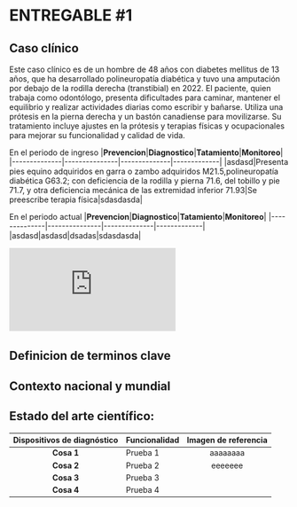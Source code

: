 # ENTREGABLE #1

## Caso clínico
Este caso clínico es de un hombre de 48 años con diabetes mellitus de 13 años, que ha desarrollado polineuropatía diabética y tuvo una amputación por debajo de la rodilla derecha (transtibial) en 2022. El paciente, quien trabaja como odontólogo, presenta dificultades para caminar, mantener el equilibrio y realizar actividades diarias como escribir y bañarse. Utiliza una prótesis en la pierna derecha y un bastón canadiense para movilizarse. Su tratamiento incluye ajustes en la prótesis y terapias físicas y ocupacionales para mejorar su funcionalidad y calidad de vida.

En el periodo de ingreso 
|**Prevencion**|**Diagnostico**|**Tatamiento**|**Monitoreo**|
|--------------|---------------|--------------|-------------|
|asdasd|Presenta pies equino adquiridos en garra o zambo adquiridos M21.5,polineuropatía diabética G63.2; con deficiencia de la rodilla y pierna 71.6, del tobillo y pie 71.7, y otra deficiencia mecánica de las extremidad inferior 71.93|Se preescribe terapia física|sdasdasda|

En el periodo actual
|**Prevencion**|**Diagnostico**|**Tatamiento**|**Monitoreo**|
|--------------|---------------|--------------|-------------|
|asdasd|asdasd|dsadas|sdasdasda|

![Imagen del caso clinico](https://github.com/Arbandu/Fundbio/blob/42cf946bb611a43ef3c0f3fa9eafecb7187987f6/Caso%20clinico/CASO%20PARA%20EL%20EQUIPO%2015.pdf)
## Definicion de terminos clave


## Contexto nacional y mundial

## Estado del arte científico:

| Dispositivos de diagnóstico | Funcionalidad                                                                                                                                                                                                                                                                                                                                                                                                                                                                                                                                                                                                                                                                                                                                                                                                                                                                                                                                                                                                                                                                                                                                                                                                                                                                                                                                                                                                                                                                                                                                                                                                                                                                                                                                                                                                                                                                                                                                                                                                                                                                                                                                                                                                      | Imagen de referencia                                                                                                                                                                                                                                                                                                                                                                                                                                                                                                                                                                                                                                                                                                                                                                                                                                      |
|:---------------------------:| ------------------------------------------------------------------------------------------------------------------------------------------------------------------------------------------------------------------------------------------------------------------------------------------------------------------------------------------------------------------------------------------------------------------------------------------------------------------------------------------------------------------------------------------------------------------------------------------------------------------------------------------------------------------------------------------------------------------------------------------------------------------------------------------------------------------------------------------------------------------------------------------------------------------------------------------------------------------------------------------------------------------------------------------------------------------------------------------------------------------------------------------------------------------------------------------------------------------------------------------------------------------------------------------------------------------------------------------------------------------------------------------------------------------------------------------------------------------------------------------------------------------------------------------------------------------------------------------------------------------------------------------------------------------------------------------------------------------------------------------------------------------------------------------------------------------------------------------------------------------------------------------------------------------------------------------------------------------------------------------------------------------------------------------------------------------------------------------------------------------------------------------------------------------------------------------------------------------ |:---------------------------------------------------------------------------------------------------------------------------------------------------------------------------------------------------------------------------------------------------------------------------------------------------------------------------------------------------------------------------------------------------------------------------------------------------------------------------------------------------------------------------------------------------------------------------------------------------------------------------------------------------------------------------------------------------------------------------------------------------------------------------------------------------------------------------------------------------------:|
| **Cosa 1**             | Prueba 1 | aaaaaaaa                                                                                                                                                                                                                                                                                                                                                                                                                                                                                                                                                                                                                                                                                          
| **Cosa 2**             | Prueba 2 | eeeeeee
| **Cosa 3**           | Prueba 3                                                                                                                                                                                                                                                                                                   
| **Cosa 4**     | Prueba 4
